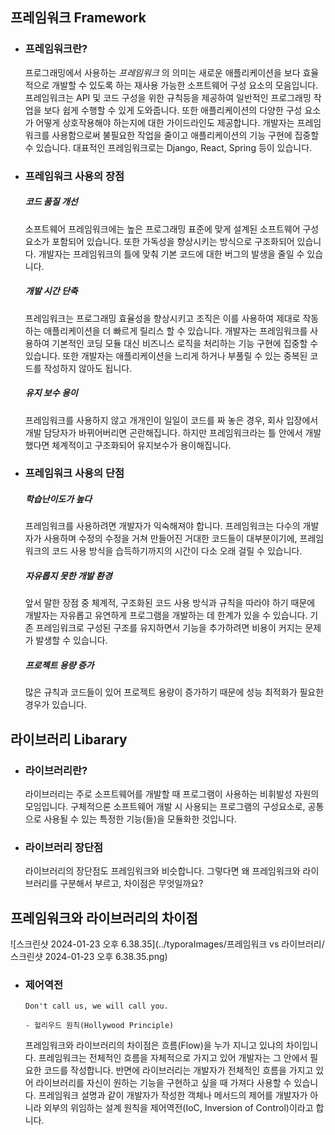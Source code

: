 
## 프레임워크 Framework

- ### 프레임워크란?

  프로그래밍에서 사용하는 *프레임워크* 의 의미는 새로운 애플리케이션을 보다 효율적으로 개발할 수 있도록 하는 재사용 가능한 소프트웨어 구성 요소의 모음입니다. 프레임워크는 API 및 코드 구성을 위한 규칙등을 제공하여 일반적인 프로그래밍 작업을 보다 쉽게 수행할 수 있게 도와줍니다. 또한 애플리케이션의 다양한 구성 요소가 어떻게 상호작용해야 하는지에 대한 가이드라인도 제공합니다. 개발자는 프레임워크를 사용함으로써 불필요한 작업을 줄이고 애플리케이션의 기능 구현에 집중할 수 있습니다. 대표적인 프레임워크로는 Django, React, Spring 등이 있습니다.

- ### 프레임워크 사용의 장점

  ##### 코드 품질 개선

  소프트웨어 프레임워크에는 높은 프로그래밍 표준에 맞게 설계된 소프트웨어 구성 요소가 포함되어 있습니다. 또한 가독성을 향상시키는 방식으로 구조화되어 있습니다. 개발자는 프레임워크의 틀에 맞춰 기본 코드에 대한 버그의 발생을 줄일 수 있습니다.

  

  ##### 개발 시간 단축

  프레임워크는 프로그래밍 효율성을 향상시키고 조직은 이를 사용하여 제대로 작동하는 애플리케이션을 더 빠르게 릴리스 할 수 있습니다. 개발자는 프레임워크를 사용하여 기본적인 코딩 모듈 대신 비즈니스 로직을 처리하는 기능 구현에 집중할 수 있습니다. 또한 개발자는 애플리케이션을 느리게 하거나 부풀릴 수 있는 중복된 코드를 작성하지 않아도 됩니다. 

  

  ##### 유지 보수 용이

  프레임워크를 사용하지 않고 개개인이 일일이 코드를 짜 놓은 경우, 회사 입장에서 개발 담당자가 바뀌어버리면 곤란해집니다. 하지만 프레임워크라는 틀 안에서 개발했다면 체계적이고 구조화되어 유지보수가 용이해집니다.

- ### 프레임워크 사용의 단점

   ##### 학습난이도가 높다

  프레임워크를 사용하려면 개발자가 익숙해져야 합니다. 프레임워크는 다수의 개발자가 사용하며 수정의 수정을 거쳐 만들어진 거대한 코드들이 대부분이기에, 프레임워크의 코드 사용 방식을 습득하기까지의 시간이 다소 오래 걸릴 수 있습니다.

  

  ##### 자유롭지 못한 개발 환경

  앞서 말한 장점 중 체계적, 구조화된 코드 사용 방식과 규칙을 따라야 하기 때문에 개발자는 자유롭고 유연하게 프로그램을 개발하는 데 한계가 있을 수 있습니다. 기존 프레임워크로 구성된 구조를 유지하면서 기능을 추가하려면 비용이 커지는 문제가 발생할 수 있습니다.

  

  ##### 프로젝트 용량 증가

  많은 규칙과 코드들이 있어 프로젝트 용량이 증가하기 때문에 성능 최적화가 필요한 경우가 있습니다.

  

## 라이브러리 Libarary

- ### 라이브러리란?

  라이브러리는 주로 소프트웨어를 개발할 때 프로그램이 사용하는 비휘발성 자원의 모임입니다. 구체적으론 소프트웨어 개발 시 사용되는 프로그램의 구성요소로, 공통으로 사용될 수 있는 특정한 기능(들)을 모듈화한 것입니다. 

  

- ### 라이브러리 장단점

  라이브러리의 장단점도 프레임워크와 비슷합니다. 그렇다면 왜 프레임워크와 라이브러리를 구분해서 부르고, 차이점은 무엇일까요?



## 프레임워크와 라이브러리의 차이점

![스크린샷 2024-01-23 오후 6.38.35](../typoraImages/프레임워크 vs 라이브러리/스크린샷 2024-01-23 오후 6.38.35.png)

- ### 제어역전

  ```
  Don't call us, we will call you.
  
  - 헐리우드 원칙(Hollywood Principle)
  ```

  프레임워크와 라이브러리의 차이점은 흐름(Flow)을 누가 지니고 있냐의 차이입니다. 프레임워크는 전체적인 흐름을 자체적으로 가지고 있어 개발자는 그 안에서 필요한 코드를 작성합니다. 반면에 라이브러리는 개발자가 전체적인 흐름을 가지고 있어 라이브러리를 자신이 원하는 기능을 구현하고 싶을 때 가져다 사용할 수 있습니다. 프레임워크 설명과 같이 개발자가 작성한 객체나 메서드의 제어를 개발자가 아니라 외부의 위임하는 설계 원칙을 제어역전(IoC, Inversion of Control)이라고 합니다. 